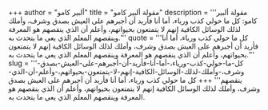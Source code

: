 +++
author = "ألبير كامو"
title = "مقولة ألبير كامو"
description = '''مقولة ألبير كامو: كل ما حولي كذب ورياء، أما أنا فأريد أن أجبرهم على العيش بصدق وشرف، وأملك لذلك الوسائل الكافية إنهم لا يتمتعون بحيواتهم، وأعلم أن الذي ينقصهم هو المعرفة وينقصهم المعلم الذي يعي ما يتحدث به.'''
quote = '''كل ما حولي كذب ورياء، أما أنا فأريد أن أجبرهم على العيش بصدق وشرف، وأملك لذلك الوسائل الكافية إنهم لا يتمتعون بحيواتهم، وأعلم أن الذي ينقصهم هو المعرفة وينقصهم المعلم الذي يعي ما يتحدث به.'''
slug = '''كل-ما-حولي-كذب-ورياء،-أما-أنا-فأريد-أن-أجبرهم-على-العيش-بصدق-وشرف،-وأملك-لذلك-الوسائل-الكافية-إنهم-لا-يتمتعون-بحيواتهم،-وأعلم-أن-الذي-ينقصهم'''
+++
كل ما حولي كذب ورياء، أما أنا فأريد أن أجبرهم على العيش بصدق وشرف، وأملك لذلك الوسائل الكافية إنهم لا يتمتعون بحيواتهم، وأعلم أن الذي ينقصهم هو المعرفة وينقصهم المعلم الذي يعي ما يتحدث به.
